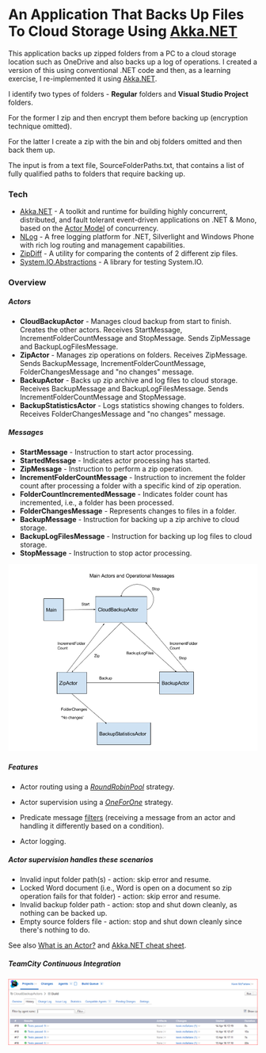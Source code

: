# An Application That Backs Up Files To Cloud Storage Using [Akka.NET]

This application backs up zipped folders from a PC to a cloud storage location such as OneDrive and also backs up a log of operations. 
I created a version of this using conventional .NET code and then, as a learning exercise, I re-implemented it using [Akka.NET]. 

I identify two types of folders - __Regular__ folders and __Visual Studio Project__ folders. 

For the former I zip and then encrypt them before backing up (encryption technique omitted).

For the latter I create a zip with the bin and obj folders omitted and then back them up.

The input is from a text file, SourceFolderPaths.txt, that contains a list of fully qualified paths to folders that require backing up.

### Tech

* [Akka.NET] - A toolkit and runtime for building highly concurrent, distributed, and fault tolerant event-driven applications on .NET & Mono, based on the [Actor Model] of concurrency.
* [NLog] - A free logging platform for .NET, Silverlight and Windows Phone with rich log routing and management capabilities.
* [ZipDiff] - A utility for comparing the contents of 2 different zip files.
* [System.IO.Abstractions] - A library for testing System.IO.


### Overview

##### Actors

* __CloudBackupActor__ - Manages cloud backup from start to finish. Creates the other actors. Receives StartMessage, IncrementFolderCountMessage and StopMessage. Sends ZipMessage and BackupLogFilesMessage.
* __ZipActor__ - Manages zip operations on folders. Receives ZipMessage. Sends BackupMessage, IncrementFolderCountMessage, FolderChangesMessage and "no changes" message. 
* __BackupActor__ - Backs up zip archive and log files to cloud storage. Receives BackupMessage and BackupLogFilesMessage. Sends IncrementFolderCountMessage and StopMessage.
* __BackupStatisticsActor__ - Logs statistics showing changes to folders. Receives FolderChangesMessage and "no changes" message.
  
##### Messages

* __StartMessage__ - Instruction to start actor processing.
* __StartedMessage__ - Indicates actor processing has started.
* __ZipMessage__ - Instruction to perform a zip operation.
* __IncrementFolderCountMessage__ - Instruction to increment the folder count after processing a folder with a specific kind of zip operation.
* __FolderCountIncrementedMessage__ - Indicates folder count has incremented, i.e., a folder has been processed.
* __FolderChangesMessage__ - Represents changes to files in a folder.
* __BackupMessage__ - Instruction for backing up a zip archive to cloud storage.
* __BackupLogFilesMessage__ - Instruction for backing up log files to cloud storage.
* __StopMessage__ - Instruction to stop actor processing.

![Actors and Messages](Images/ActorHierarchy.png)

##### Features

* Actor routing using a _[RoundRobinPool]_ strategy.

* Actor supervision using a _[OneForOne]_ strategy.

* Predicate message [filters] (receiving a message from an actor and handling it differently based on a condition).

* Actor logging.



##### Actor supervision handles these scenarios

* Invalid input folder path(s) - action: skip error and resume.
* Locked Word document (i.e., Word is open on a document so zip operation fails for that folder) - action: skip error and resume.
* Invalid backup folder path - action: stop and shut down cleanly, as nothing can be backed up.
* Empty source folders file - action: stop and shut down cleanly since there's nothing to do.

See also [What is an Actor?] and [Akka.NET cheat sheet].

##### TeamCity Continuous Integration

![TeamCity Results](Images/TeamCity.PNG)

[Actor Model]: <https://en.wikipedia.org/wiki/Actor_model>
[Akka.NET]: <http://getakka.net/>
[NLog]: <http://nlog-project.org/>
[ZipDiff]: <https://github.com/leekelleher/ZipDiff/>
[System.IO.Abstractions]: <https://github.com/tathamoddie/System.IO.Abstractions/>
[What is an Actor?]: <https://petabridge.com/blog/akkadotnet-what-is-an-actor/>
[Akka.NET cheat sheet]: <http://dontcodetired.com/live/downloads/akkacheat/AkkaDotNetCheatSheet.pdf>
[RoundRobinPool]: <http://getakka.net/docs/working-with-actors/Routers#roundrobin>
[OneForOne]: <http://getakka.net/docs/concepts/supervision#one-for-one-strategy-vs-all-for-one-strategy>
[filters]: <http://dontcodetired.com/blog/post/Using-Predicates-in-AkkaNET-Receive-Actors.aspx>